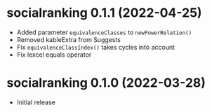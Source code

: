 # socialranking 0.1.1 (2022-04-25)

* Added parameter `equivalenceClasses` to `newPowerRelation()`
* Removed kableExtra from Suggests
* Fix `equivalenceClassIndex()` takes cycles into account
* Fix lexcel equals operator

# socialranking 0.1.0 (2022-03-28)

* Initial release
